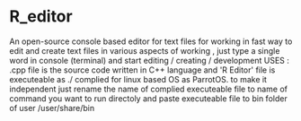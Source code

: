 # R_editor
An open-source console based editor for text files for working in fast way to edit and create text files in various aspects of working , just type a single word in console (terminal) and start editing  /  creating  /  development
USES : .cpp file is the source code written in C++ language and 'R Editor' file is executeable as ./ complied for linux based OS as ParrotOS.
to make it independent just rename the name of complied executeable file to name of command you want to run directoly and paste executeable file to bin folder of user
/user/share/bin

